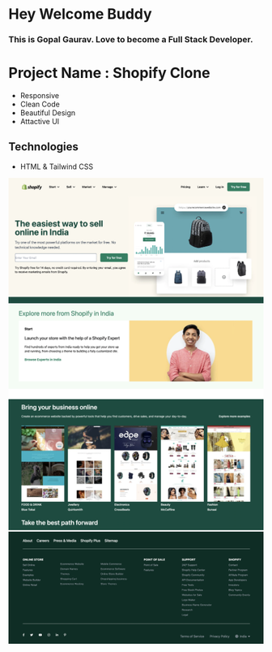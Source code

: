 # **Hey Welcome Buddy**
 
 ### This is Gopal Gaurav. Love to become a Full Stack Developer.

 # Project Name : Shopify Clone 


- Responsive 
- Clean Code
- Beautiful Design
- Attactive UI


## Technologies
-  HTML & Tailwind CSS




![Screenshot 2022-08-21 181752](./1.png)
![Screenshot 2022-08-21 181810](./2.png)
![Screenshot 2022-08-21 181831](./3.png)
![Screenshot 2022-08-21 181831](./4.png)
